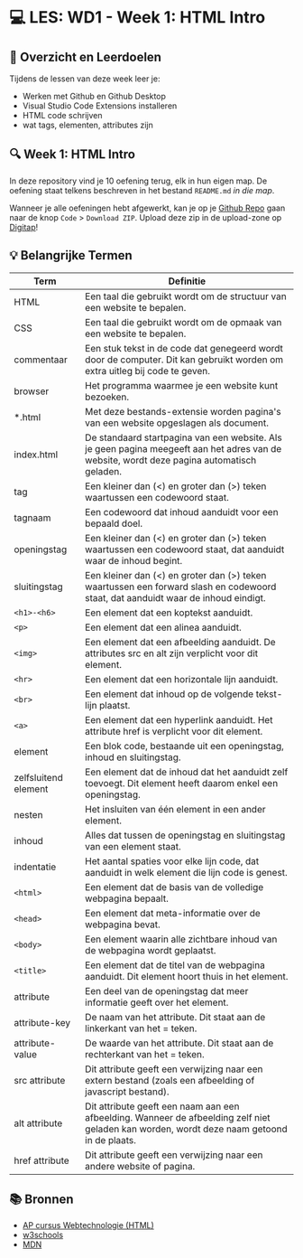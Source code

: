 # 💻 LES: WD1 - Week 1: HTML Intro

## 🥅 Overzicht en Leerdoelen

Tijdens de lessen van deze week leer je:
 - Werken met Github en Github Desktop
 - Visual Studio Code Extensions installeren
 - HTML code schrijven
 - wat tags, elementen, attributes zijn

## 🔍 Week 1: HTML Intro

In deze repository vind je 10 oefening terug, elk in hun eigen map. De oefening staat telkens beschreven in het bestand `README.md` *in die map*.

Wanneer je alle oefeningen hebt afgewerkt, kan je op je [Github Repo](https://classroom.github.com/a/DVKbsbLg) gaan naar de knop `Code` > `Download ZIP`. Upload deze zip in de upload-zone op [Digitap](https://learning.ap.be/course/view.php?id=58872#section-5)!

## 💡 Belangrijke Termen

| Term                 | Definitie                                                                                                                                  |
| -------------------- | ------------------------------------------------------------------------------------------------------------------------------------------ |
| HTML                 | Een taal die gebruikt wordt om de structuur van een website te bepalen.                                                                    |
| CSS                  | Een taal die gebruikt wordt om de opmaak van een website te bepalen.                                                                       |
| commentaar           | Een stuk tekst in de code dat genegeerd wordt door de computer. Dit kan gebruikt worden om extra uitleg bij code te geven.                 |
| browser              | Het programma waarmee je een website kunt bezoeken.                                                                                        |
| *.html               | Met deze bestands-extensie worden pagina's van een website opgeslagen als document.                                                        |
| index.html           | De standaard startpagina van een website. Als je geen pagina meegeeft aan het adres van de website, wordt deze pagina automatisch geladen. |
| tag                  | Een kleiner dan (<) en groter dan (>) teken waartussen een codewoord staat.                                                                |
| tagnaam              | Een codewoord dat inhoud aanduidt voor een bepaald doel.                                                                                   |
| openingstag          | Een kleiner dan (<) en groter dan (>) teken waartussen een codewoord staat, dat aanduidt waar de inhoud begint.                            |
| sluitingstag         | Een kleiner dan (<) en groter dan (>) teken waartussen een forward slash en codewoord staat, dat aanduidt waar de inhoud eindigt.          |
| `<h1>-<h6>`          | Een element dat een koptekst aanduidt.                                                                                                     |
| `<p>`                | Een element dat een alinea aanduidt.                                                                                                       |
| `<img>`              | Een element dat een afbeelding aanduidt. De attributes src en alt zijn verplicht voor dit element.                                         |
| `<hr>`               | Een element dat een horizontale lijn aanduidt.                                                                                             |
| `<br>`               | Een element dat inhoud op de volgende tekst-lijn plaatst.                                                                                  |
| `<a>`                | Een element dat een hyperlink aanduidt. Het attribute href is verplicht voor dit element.                                                  |
| element              | Een blok code, bestaande uit een openingstag, inhoud en sluitingstag.                                                                      |
| zelfsluitend element | Een element dat de inhoud dat het aanduidt zelf toevoegt. Dit element heeft daarom enkel een openingstag.                                  |
| nesten               | Het insluiten van één element in een ander element.                                                                                        |
| inhoud               | Alles dat tussen de openingstag en sluitingstag van een element staat.                                                                     |
| indentatie           | Het aantal spaties voor elke lijn code, dat aanduidt in welk element die lijn code is genest.                                              |
| `<html>`             | Een element dat de basis van de volledige webpagina bepaalt.                                                                               |
| `<head>`             | Een element dat meta-informatie over de webpagina bevat.                                                                                   |
| `<body>`             | Een element waarin alle zichtbare inhoud van de webpagina wordt geplaatst.                                                                 |
| `<title>`            | Een element dat de titel van de webpagina aanduidt. Dit element hoort thuis in het <head> element.                                         |
| attribute            | Een deel van de openingstag dat meer informatie geeft over het element.                                                                    |
| attribute-key        | De naam van het attribute. Dit staat aan de linkerkant van het = teken.                                                                    |
| attribute-value      | De waarde van het attribute. Dit staat aan de rechterkant van het = teken.                                                                 |
| src attribute        | Dit attribute geeft een verwijzing naar een extern bestand (zoals een afbeelding of javascript bestand).                                   |
| alt attribute        | Dit attribute geeft een naam aan een afbeelding. Wanneer de afbeelding zelf niet geladen kan worden, wordt deze naam getoond in de plaats. |
| href attribute       | Dit attribute geeft een verwijzing naar een andere website of pagina.                                                                      |

## 📚 Bronnen

- [AP cursus Webtechnologie (HTML)](https://apwt.gitbook.io/g_webtechnologie/html/html-structuur)
- [w3schools](https://www.w3schools.com)
- [MDN](https://developer.mozilla.org/en-US/docs/Web/HTML)